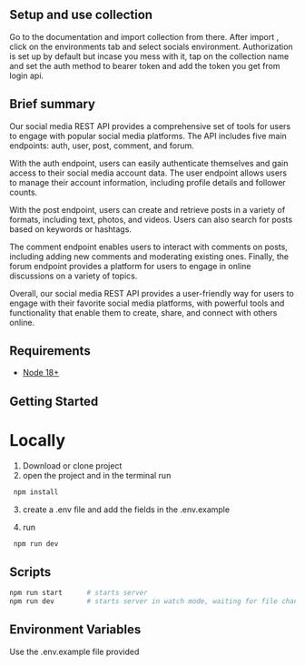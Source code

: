 

## Setup and use collection 

Go to the documentation and import collection from there.
After import , click on the environments tab and select socials environment. 
Authorization is set up by default but incase you mess with it, tap on the collection name and set the auth method to bearer token and add the token you get from login api.


## Brief summary 

Our social media REST API provides a comprehensive set of tools for users to engage with popular social media platforms. The API includes five main endpoints: auth, user, post, comment, and forum.

With the auth endpoint, users can easily authenticate themselves and gain access to their social media account data. The user endpoint allows users to manage their account information, including profile details and follower counts.


With the post endpoint, users can create and retrieve posts in a variety of formats, including text, photos, and videos. Users can also search for posts based on keywords or hashtags.


The comment endpoint enables users to interact with comments on posts, including adding new comments and moderating existing ones. Finally, the forum endpoint provides a platform for users to engage in online discussions on a variety of topics.


Overall, our social media REST API provides a user-friendly way for users to engage with their favorite social media platforms, with powerful tools and functionality that enable them to create, share, and connect with others online.


## Requirements

- [Node 18+](https://nodejs.org/en/download/)



## Getting Started

# Locally
1. Download  or clone project 
2. open the project and in the terminal run 
```bash
 npm install 
```
3. create a .env file and add the fields in the .env.example 

4. run 
```bash 
 npm run dev 
```


## Scripts
```bash
npm run start      # starts server
npm run dev        # starts server in watch mode, waiting for file changes
```

## Environment Variables

Use the .env.example file provided 
